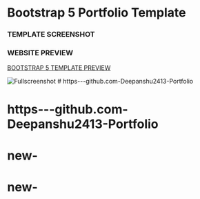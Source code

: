# Bootstrap 5 Portfolio Template

### TEMPLATE SCREENSHOT

### WEBSITE PREVIEW 

[BOOTSTRAP 5 TEMPLATE PREVIEW ](https://bootstrap-5-website.netlify.app/)

![Fullscreenshot](https://user-images.githubusercontent.com/11283502/116909562-0c139000-ac4d-11eb-8ae0-26b6d790981e.jpg) # https---github.com-Deepanshu2413-Portfolio
# https---github.com-Deepanshu2413-Portfolio
# new-
# new-
